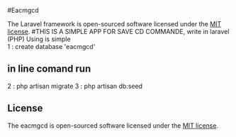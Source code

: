 #Eacmgcd

The Laravel framework is open-sourced software licensed under the [MIT license](http://opensource.org/licenses/MIT).
#THIS IS A SIMPLE APP FOR SAVE CD COMMANDE, write in laravel (PHP)
Using is simple  
 1 : create database 'eacmgcd'
 ##   in line comand run
 2 : php artisan migrate
 3 : php artisan db:seed

## License

The eacmgcd is open-sourced software licensed under the [MIT license](http://opensource.org/licenses/MIT).

